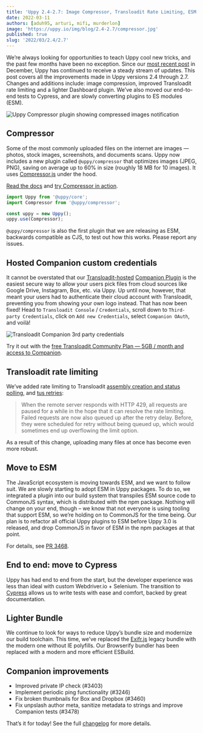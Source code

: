 ```yaml
---
title: 'Uppy 2.4-2.7: Image Compressor, Transloadit Rate Limiting, ESM'
date: 2022-03-11
authors: [aduh95, arturi, mifi, murderlon]
image: 'https://uppy.io/img/blog/2.4-2.7/compressor.jpg'
published: true
slug: '2022/03/2.4/2.7'
---
```


We’re always looking for opportunities to teach Uppy cool new tricks, and the
past few months have been no exception. Since our
[most recent post](https://uppy.io/blog/2021/12/2.1-2.3/) in December, Uppy has
continued to receive a steady stream of updates. This post covers all the
improvements made in Uppy versions 2.4 through 2.7. Changes and additions
include: image compression, improved Transloadit rate limiting and a lighter
Dashboard plugin. We’ve also moved our end-to-end tests to Cypress, and are
slowly converting plugins to ES modules (ESM).

<img className="border" alt="Uppy Compressor plugin showing compressed images notification" src="/img/blog/2.4-2.7/compressor.jpg" />

<!--truncate-->

## Compressor

Some of the most commonly uploaded files on the internet are images — photos,
stock images, screenshots, and documents scans. Uppy now includes a new plugin
called `@uppy/compressor` that optimizes images (JPEG, PNG), saving on average
up to 60% in size (roughly 18 MB for 10 images). It uses
[Compressor.js](https://github.com/fengyuanchen/compressorjs) under the hood.

[Read the docs](https://uppy.io/docs/compressor/) and
[try Compressor in action](https://uppy.io/examples/dashboard/).

```js
import Uppy from '@uppy/core';
import Compressor from '@uppy/compressor';

const uppy = new Uppy();
uppy.use(Compressor);
```

`@uppy/compressor` is also the first plugin that we are releasing as ESM,
backwards compatible as CJS, to test out how this works. Please report any
issues.

## Hosted Companion custom credentials

It cannot be overstated that our
[Transloadit-hosted](https://transloadit.com/docs/sdks/uppy/)
[Companion Plugin](https://uppy.io/docs/companion/) is the easiest secure way to
allow your users pick files from cloud sources like Google Drive, Instagram,
Box, etc. via Uppy. Up until now, however, that meant your users had to
authenticate their cloud account with Transloadit, preventing you from showing
your own logo instead. That has now been fixed! Head to `Transloadit Console` /
`Credentials`, scroll down to `Third-party Credentials`, click on
`Add new Credentials`, select `Companion OAuth`, and voilà!

<img className="border" alt="Transloadit Companion 3rd party credentials" src="/img/blog/2.4-2.7/companion-3rd-party-oauth.jpg" />

Try it out with the
[free Transloadit Community Plan — 5GB / month and access to Companion](https://transloadit.com/pricing/).

## Transloadit rate limiting

We’ve added rate limiting to Transloadit
[assembly creation and status polling](https://github.com/transloadit/uppy/pull/3429),
and [tus retries](https://github.com/transloadit/uppy/pull/3394):

> When the remote server responds with HTTP 429, all requests are paused for a
> while in the hope that it can resolve the rate limiting. Failed requests are
> now also queued up after the retry delay. Before, they were scheduled for
> retry without being queued up, which would sometimes end up overflowing the
> limit option.

As a result of this change, uploading many files at once has become even more
robust.

## Move to ESM

The JavaScript ecosystem is moving towards ESM, and we want to follow suit. We
are slowly starting to adopt ESM in Uppy packages. To do so, we integrated a
plugin into our build system that transpiles ESM source code to CommonJS syntax,
which is distributed with the npm package. Nothing will change on your end,
though – we know that not everyone is using tooling that support ESM, so we’re
holding on to CommonJS for the time being. Our plan is to refactor all official
Uppy plugins to ESM before Uppy 3.0 is released, and drop CommonJS in favor of
ESM in the npm packages at that point.

For details, see [PR 3468](https://github.com/transloadit/uppy/pull/3468).

## End to end: move to Cypress

Uppy has had end to end from the start, but the developer experience was less
than ideal with custom Webdriver.io + Selenium. The transition to
[Cypress](https://github.com/transloadit/uppy/pull/3444) allows us to write
tests with ease and comfort, backed by great documentation.

## Lighter Bundle

We continue to look for ways to reduce Uppy’s bundle size and modernize our
build toolchain. This time, we’ve replaced the
[Exifr.js](https://github.com/exif-js/exif-js) legacy bundle with the modern one
without IE polyfills. Our Browserify bundler has been replaced with a modern and
more efficient ESBuild.

## Companion improvements

- Improved private IP check (#3403)
- Implement periodic ping functionality (#3246)
- Fix broken thumbnails for Box and Dropbox (#3460)
- Fix unpslash author meta, sanitize metadata to strings and improve Companion
  tests (#3478)

That’s it for today! See the full
[changelog](https://github.com/transloadit/uppy/blob/master/CHANGELOG.md#1300)
for more details.
